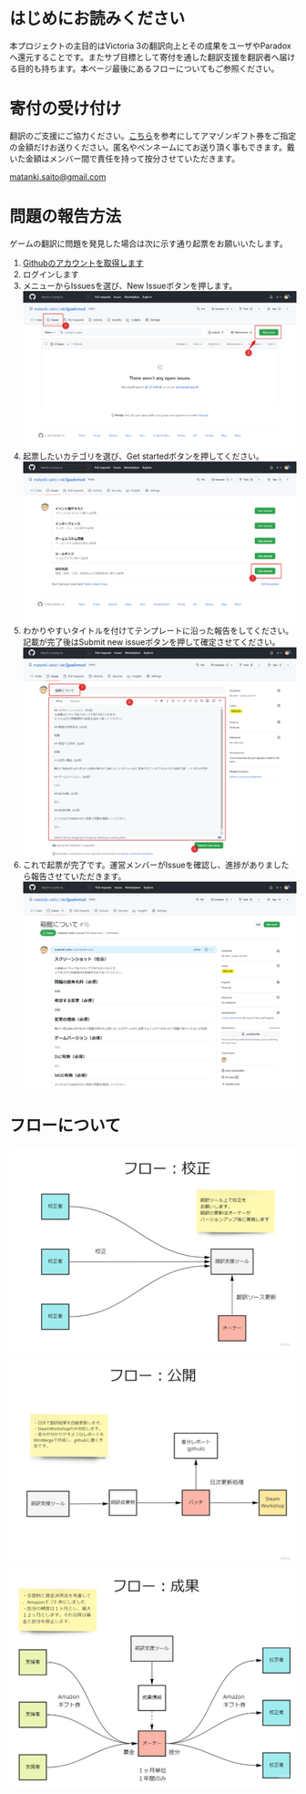# はじめにお読みください

本プロジェクトの主目的はVictoria 3の翻訳向上とその成果をユーザやParadoxへ還元することです。またサブ目標として寄付を通した翻訳支援を翻訳者へ届ける目的も持ちます。本ページ最後にあるフローについてもご参照ください。

# 寄付の受け付け

翻訳のご支援にご協力ください。[こちら](https://appllio.com/amazon-gift-card-email-type)を参考にしてアマゾンギフト券をご指定の金額だけお送りください。匿名やペンネームにてお送り頂く事もできます。戴いた金額はメンバー間で責任を持って按分させていただきます。

matanki.saito@gmail.com

# 問題の報告方法

ゲームの翻訳に問題を発見した場合は次に示す通り起票をお願いいたします。

1. [Githubのアカウントを取得します](https://qiita.com/ayatokura/items/9eabb7ae20752e6dc79d)
2. ログインします
3. メニューからIssuesを選び、New Issueボタンを押します。
![Issue No.1](/.github/images/issue1.png)
4. 起票したいカテゴリを選び、Get startedボタンを押してください。
![Issue No.2](/.github/images/issue2.png)
5. わかりやすいタイトルを付けてテンプレートに沿った報告をしてください。記載が完了後はSubmit new issueボタンを押して確定させてください。
![Issue No.3](/.github/images/issue3.png)
6. これで起票が完了です。運営メンバーがIssueを確認し、進捗がありましたら報告させていただきます。
![Issue No.4](/.github/images/issue4.png)

# フローについて

![Flow No.1](/.github/images/flow1.jpg)
![Flow No.2](/.github/images/flow2.jpg)
![Flow No.3](/.github/images/flow3.jpg)
